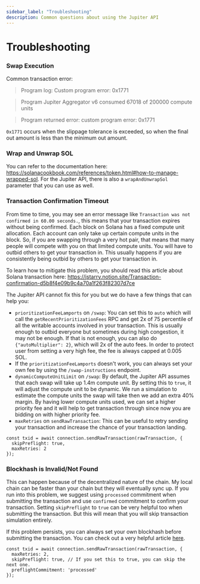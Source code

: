 ```yaml
---
sidebar_label: "Troubleshooting"
description: Common questions about using the Jupiter API
---
```

# Troubleshooting

### Swap Execution

Common transaction error:

> Program log: Custom program error: 0x1771

> Program Jupiter Aggregator v6 consumed 67018 of 200000 compute units

> Program returned error: custom program error: 0x1771

`0x1771` occurs when the slippage tolerance is exceeded, so when the final out amount is less than the minimum out amount.

### Wrap and Unwrap SOL

You can refer to the documentation here: https://solanacookbook.com/references/token.html#how-to-manage-wrapped-sol. For the Jupiter API, there is also a `wrapAndUnwrapSol` parameter that you can use as well.

### Transaction Confirmation Timeout

From time to time, you may see an error message like `Transaction was not confirmed in 60.00 seconds.`, this means that your transaction expires without being confirmed. Each block on Solana has a fixed compute unit allocation. Each account can only take up certain compute units in the block. So, if you are swapping through a very hot pair, that means that many people will compete with you on that limited compute units. You will have to outbid others to get your transaction in. This usually happens if you are consistently being outbid by others to get your transaction in.

To learn how to mitigate this problem, you should read this article about Solana transaction here:
https://jstarry.notion.site/Transaction-confirmation-d5b8f4e09b9c4a70a1f263f82307d7ce

The Jupiter API cannot fix this for you but we do have a few things that can help you:

* `prioritizationFeeLamports` on `/swap`: You can set this to `auto` which will call the `getRecentPrioritizationFees` RPC and get 2x of 75 percentile of all the writable accounts involved in your transaction. This is usually enough to outbid everyone but sometimes during high congestion, it may not be enough. If that is not enough, you can also do `{"autoMultiplier": 2}`, which will 2x of the auto fees. In order to protect user from setting a very high fee, the fee is always capped at 0.005 SOL.
* If the `prioritizationFeeLamports` doesn't work, you can always set your own fee by using the `/swap-instructions` endpoint.
* `dynamicComputeUnitLimit` on `/swap`: By default, the Jupiter API assumes that each swap will take up 1.4m compute unit. By setting this to `true`, it will adjust the compute unit to be dynamic. We run a simulation to estimate the compute units the swap will take then we add an extra 40% margin. By having lower compute units used, we can set a higher priority fee and it will help to get transaction through since now you are bidding on with higher priority fee.
* `maxRetries` on `sendRawTransaction`: This can be useful to retry sending your transaction and increase the chance of your transaction landing.

```
const txid = await connection.sendRawTransaction(rawTransaction, {
  skipPreflight: true,
  maxRetries: 2
});
```

### Blockhash is Invalid/Not Found

This can happen because of the decentralized nature of the chain. My local chain can be faster than your chain but they will eventually sync up. If you run into this problem, we suggest using `processed` commitment when submitting the transaction and use `confirmed` commitment to confirm your transaction. Setting `skipPreflight` to `true` can be very helpful too when submitting the transaction. But this will mean that you will skip transaction simulation entirely.

If this problem persists, you can always set your own blockhash before submitting the transaction. You can check out a very helpful article [here](https://solanacookbook.com/guides/retrying-transactions.html#retrying-transactions).

```
const txid = await connection.sendRawTransaction(rawTransaction, {
  maxRetries: 2,
  skipPreflight: true, // If you set this to true, you can skip the next one.
  preflightCommitment: 'processed'
});
```
